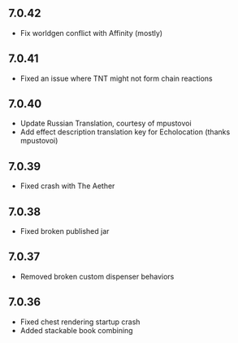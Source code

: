 ## 7.0.42
- Fix worldgen conflict with Affinity (mostly)

## 7.0.41
- Fixed an issue where TNT might not form chain reactions

## 7.0.40
- Update Russian Translation, courtesy of mpustovoi
- Add effect description translation key for Echolocation (thanks mpustovoi)

## 7.0.39
- Fixed crash with The Aether

## 7.0.38
- Fixed broken published jar

## 7.0.37
- Removed broken custom dispenser behaviors

## 7.0.36
- Fixed chest rendering startup crash
- Added stackable book combining 